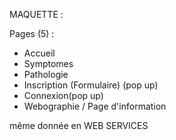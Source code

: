 MAQUETTE : 

Pages  (5) : 
- Accueil 
- Symptomes 
- Pathologie
- Inscription (Formulaire) (pop up)
- Connexion(pop up)
- Webographie / Page d'information

même donnée en WEB SERVICES
